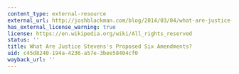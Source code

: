 ```yaml
---
content_type: external-resource
external_url: http://joshblackman.com/blog/2014/03/04/what-are-justice-stevenss-proposed-six-amendments/
has_external_license_warning: true
license: https://en.wikipedia.org/wiki/All_rights_reserved
status: ''
title: What Are Justice Stevens's Proposed Six Amendments?
uid: c45d8240-194a-4236-a57e-3bee58404cf0
wayback_url: ''
---
```

